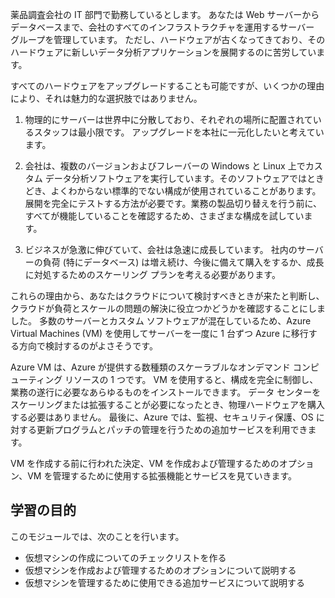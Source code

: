 薬品調査会社の IT 部門で勤務しているとします。 あなたは Web サーバーからデータベースまで、会社のすべてのインフラストラクチャを運用するサーバー グループを管理しています。 ただし、ハードウェアが古くなってきており、そのハードウェアに新しいデータ分析アプリケーションを展開するのに苦労しています。

すべてのハードウェアをアップグレードすることも可能ですが、いくつかの理由により、それは魅力的な選択肢ではありません。

1. 物理的にサーバーは世界中に分散しており、それぞれの場所に配置されているスタッフは最小限です。 アップグレードを本社に一元化したいと考えています。

2. 会社は、複数のバージョンおよびフレーバーの Windows と Linux 上でカスタム データ分析ソフトウェアを実行しています。そのソフトウェアではときどき、よくわからない標準的でない構成が使用されていることがあります。 展開を完全にテストする方法が必要です。業務の製品切り替えを行う前に、すべてが機能していることを確認するため、さまざまな構成を試しています。

3. ビジネスが急激に伸びていて、会社は急速に成長しています。 社内のサーバーの負荷 (特にデータベース) は増え続け、今後に備えて購入をするか、成長に対処するためのスケーリング プランを考える必要があります。

これらの理由から、あなたはクラウドについて検討すべきときが来たと判断し、クラウドが負荷とスケールの問題の解決に役立つかどうかを確認することにしました。 多数のサーバーとカスタム ソフトウェアが混在しているため、Azure Virtual Machines (VM) を使用してサーバーを一度に 1 台ずつ Azure に移行する方向で検討するのがよさそうです。

Azure VM は、Azure が提供する数種類のスケーラブルなオンデマンド コンピューティング リソースの 1 つです。 VM を使用すると、構成を完全に制御し、業務の遂行に必要なあらゆるものをインストールできます。 データ センターをスケーリングまたは拡張することが必要になったとき、物理ハードウェアを購入する必要はありません。 最後に、Azure では、監視、セキュリティ保護、OS に対する更新プログラムとパッチの管理を行うための追加サービスを利用できます。

VM を作成する前に行われた決定、VM を作成および管理するためのオプション、VM を管理するために使用する拡張機能とサービスを見ていきます。

## <a name="learning-objectives"></a>学習の目的

このモジュールでは、次のことを行います。

- 仮想マシンの作成についてのチェックリストを作る
- 仮想マシンを作成および管理するためのオプションについて説明する
- 仮想マシンを管理するために使用できる追加サービスについて説明する